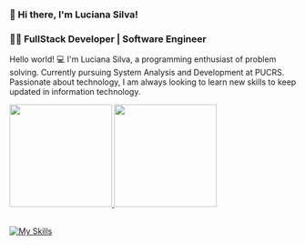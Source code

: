 ### 💖 Hi there, I'm Luciana Silva! 
### 👩‍💻 FullStack Developer | Software Engineer

Hello world! 💻 I'm Luciana Silva, a programming enthusiast of problem solving. Currently pursuing System Analysis and Development at PUCRS. Passionate about technology, I am always looking to learn new skills to keep updated in information technology.

<div>
  <a href="htpps://github.com/lucianakaroli">
  <img height="180em" src="https://github-readme-stats.vercel.app/api?username=lucianakaroli&show_icons=true&theme=dracula&include_all_commits=true&count_private=true"/>
  <img height="180em" src="https://github-readme-stats.vercel.app/api/top-langs/?username=lucianakaroli&layout=compact&langs_count=16&theme=dracula">
</div>

<div style="display: inline_block"><br>
  
  [![My Skills](https://skillicons.dev/icons?i=js,html,css,py,c,nodejs,figma,git)](https://skillicons.dev)

##

</div>
  <a href="htpps://www.instagram.com/luhkaroli" target="_blank"<img src="https://img.shields.io/badge/-Instagram-%23E4405F?style=for-the-badge&logo=instagram&logoColor=white> target="_blank"></a>
  <a href="mailto:lucianakarolif@gmail.com"<img src="https://img.shields.io/badge/-Gmail-%23333?style=for-the-badge&logo=gmail&logoColor=white> target="_blank"></a>
  <a href="htpps://linkedin.com/in/lucianakaroli" target="_blank"<img src="https://img.shields.io/badge/-LinkedIn-%230077B5?style=for-the-badge&logo=linkedin&logoColor=white" target="_blank"></a>
</div>
